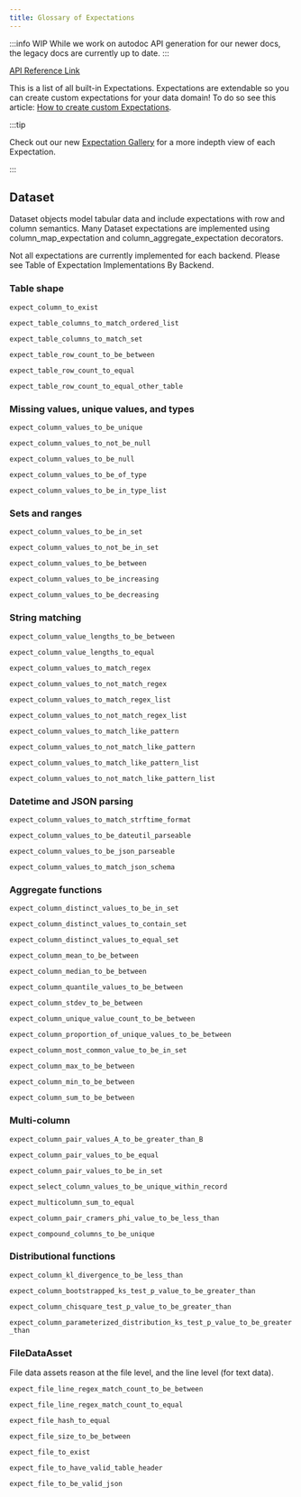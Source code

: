 ```yaml
---
title: Glossary of Expectations
---
```


:::info WIP
While we work on autodoc API generation for our newer docs, the legacy docs are currently up to date.
:::

[API Reference Link](https://legacy.docs.greatexpectations.io/en/latest/autoapi/great_expectations/index.html#)

This is a list of all built-in Expectations. Expectations are extendable so you can create custom expectations for your data domain! To do so see this article: [How to create custom Expectations](/docs/guides/expectations/creating_custom_expectations/how_to_create_custom_expectations).

:::tip

 Check out our new [Expectation Gallery](https://greatexpectations.io/expectations) for a more indepth view of each Expectation.

:::

## Dataset
Dataset objects model tabular data and include expectations with row and column semantics. Many Dataset expectations are implemented using column_map_expectation and column_aggregate_expectation decorators.

Not all expectations are currently implemented for each backend. Please see Table of Expectation Implementations By Backend.

### Table shape
```expect_column_to_exist```

```expect_table_columns_to_match_ordered_list```

```expect_table_columns_to_match_set```

```expect_table_row_count_to_be_between```

```expect_table_row_count_to_equal```

```expect_table_row_count_to_equal_other_table```

### Missing values, unique values, and types
```expect_column_values_to_be_unique```

```expect_column_values_to_not_be_null```

```expect_column_values_to_be_null```

```expect_column_values_to_be_of_type```

```expect_column_values_to_be_in_type_list```

### Sets and ranges
```expect_column_values_to_be_in_set```

```expect_column_values_to_not_be_in_set```

```expect_column_values_to_be_between```

```expect_column_values_to_be_increasing```

```expect_column_values_to_be_decreasing```

### String matching
```expect_column_value_lengths_to_be_between```

```expect_column_value_lengths_to_equal```

```expect_column_values_to_match_regex```

```expect_column_values_to_not_match_regex```

```expect_column_values_to_match_regex_list```

```expect_column_values_to_not_match_regex_list```

```expect_column_values_to_match_like_pattern```

```expect_column_values_to_not_match_like_pattern```

```expect_column_values_to_match_like_pattern_list```

```expect_column_values_to_not_match_like_pattern_list```

### Datetime and JSON parsing
```expect_column_values_to_match_strftime_format```

```expect_column_values_to_be_dateutil_parseable```

```expect_column_values_to_be_json_parseable```

```expect_column_values_to_match_json_schema```

### Aggregate functions
```expect_column_distinct_values_to_be_in_set```

```expect_column_distinct_values_to_contain_set```

```expect_column_distinct_values_to_equal_set```

```expect_column_mean_to_be_between```

```expect_column_median_to_be_between```

```expect_column_quantile_values_to_be_between```

```expect_column_stdev_to_be_between```

```expect_column_unique_value_count_to_be_between```

```expect_column_proportion_of_unique_values_to_be_between```

```expect_column_most_common_value_to_be_in_set```

```expect_column_max_to_be_between```

```expect_column_min_to_be_between```

```expect_column_sum_to_be_between```

### Multi-column
```expect_column_pair_values_A_to_be_greater_than_B```

```expect_column_pair_values_to_be_equal```

```expect_column_pair_values_to_be_in_set```

```expect_select_column_values_to_be_unique_within_record```

```expect_multicolumn_sum_to_equal```

```expect_column_pair_cramers_phi_value_to_be_less_than```

```expect_compound_columns_to_be_unique```

### Distributional functions
```expect_column_kl_divergence_to_be_less_than```

```expect_column_bootstrapped_ks_test_p_value_to_be_greater_than```

```expect_column_chisquare_test_p_value_to_be_greater_than```

```expect_column_parameterized_distribution_ks_test_p_value_to_be_greater_than```

### FileDataAsset
File data assets reason at the file level, and the line level (for text data).

```expect_file_line_regex_match_count_to_be_between```

```expect_file_line_regex_match_count_to_equal```

```expect_file_hash_to_equal```

```expect_file_size_to_be_between```

```expect_file_to_exist```

```expect_file_to_have_valid_table_header```

```expect_file_to_be_valid_json```


